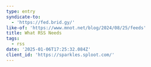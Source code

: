 ```yaml
---
type: entry
syndicate-to:
  - 'https://fed.brid.gy/'
like-of: 'https://www.mnot.net/blog/2024/08/25/feeds'
title: What RSS Needs
tags:
  - rss
date: '2025-01-06T17:25:32.084Z'
client_id: 'https://sparkles.sploot.com/'
---
```


